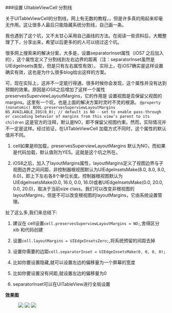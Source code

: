 ###设置 UItableViewCell 分割线

关于UITableViewCell的分割线，网上有无数的教程，，但是许多真的用起来却毫无作用。这让很多人最后只能隐藏系统分割线，自己画一条。

我也遇到了这个坑，又不太甘心采用自己画线的方法。在阅读一些资料后，大概整理了下，分享出来，希望以后更多的的人可以绕过这个坑。

很多网上搜索来的解决分案，大多是，设置separatorInset属性（iOS7 之后加入的），这个属性定义了分割线到左右边界的距离（注：separatorInset虽然是UIEdgeInsets类型，但是只有左右属性有效）。 实际上，在iOS7确实是这样设置确实有效，这也是为什么很多blog给出这样的方案。

可，现在实际上，这并不一定能行得通，很多时候你会发现，这个属性并没有达到预期的效果。原因是iOS8之后增加了这样一个属性preservesSuperviewLayoutMargins，它的作用是 设置视图是否保留父视图的margins。这里有一个坑，也是上面的解决方案时灵时不灵的根源。
`@property (nonatomic) BOOL preservesSuperviewLayoutMargins NS_AVAILABLE_IOS(8_0); // default is NO - set to enable pass-through or cascading behavior of margins from this view’s parent to its children`
这是官方的注释，默认是NO，即不保留父视图约束。然而，实际情况并不一定是这样。经过验证，在UITableViewCell 加载方式不同时，这个属性的默认值并不同。

1. cell如果是IB加载，preservesSuperviewLayoutMargins 默认为NO，而如果是代码加载，默认值则为YES。这就是这个坑之所在。

2. iOS8之后，加入了layoutMargins属性，layoutMargins定义了视图边界与子视图边界之间间距，非控制器根视图默认为UIEdgeInsetsMake(8.0, 8.0, 8.0, 8.0)，即上下左右各8个单位长度。控制器根视图默认为UIEdgeInsetsMake(0.0, 16.0, 0.0, 16.0)或者UIEdgeInsetsMake(0.0, 20.0, 0.0, 20.0)，取决于当前size class。我们可以改变非根视图的layoutMargins，但是不可以改变根视图的layoutMargins，它由系统设置管理。

扯了这么多,我们来总结下:

1. 建议在 cell设置`cell.preservesSuperviewLayoutMargins = NO;`,舍得区分 xib 和代码创建
2. 设置`cell.layoutMargins = UIEdgeInsetsZero;`,将系统预留的间距去掉
3. 设置你需要的边距`cell.separatorInset = UIEdgeInsetsMake(0, 0, 0, 0);`

  1. 比如你要设置隐藏,就可以设置左边的偏移量为一个屏幕的宽度
  2. 比如你要设置没有间距,就设置左边的偏移量为0
  3. separatorInset可以在UITableView进行全局设置

**效果图**

<figure class="third">
    <img src="http://upload-images.jianshu.io/upload_images/874748-41a7d0ec65c1a0bc.png?imageMogr2/auto-orient/strip%7CimageView2/2/w/200">
    <img src="http://upload-images.jianshu.io/upload_images/874748-0af74a30f3b788db.png?imageMogr2/auto-orient/strip%7CimageView2/2/w/200">
    <img src="http://upload-images.jianshu.io/upload_images/874748-135499275b8f783b.png?imageMogr2/auto-orient/strip%7CimageView2/2/w/200">
    
</figure>


